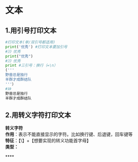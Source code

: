# 文本

## 1.用引号打印文本

```python
#打印文本(单/双引号都适用)
print('优秀') #打印文本要加引号
#》》优秀
print("优秀")
#》》优秀
print #三引号：换行（=\n）
('''
野兽总是独行
羊群才成群结队
'''）
#》》
野兽总是独行
羊群才成群结队
```

## 2.用转义字符打印文本  

**转义字符  
作用**：表示不能直接显示的字符。比如换行键、后退键，回车键等  
**特征**：【\】+【想要实现的转义功能首字母】  
**类型：**

\*\*\*\*





